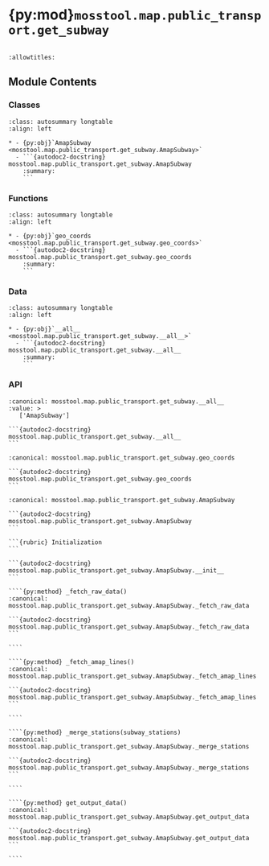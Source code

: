 # {py:mod}`mosstool.map.public_transport.get_subway`

```{py:module} mosstool.map.public_transport.get_subway
```

```{autodoc2-docstring} mosstool.map.public_transport.get_subway
:allowtitles:
```

## Module Contents

### Classes

````{list-table}
:class: autosummary longtable
:align: left

* - {py:obj}`AmapSubway <mosstool.map.public_transport.get_subway.AmapSubway>`
  - ```{autodoc2-docstring} mosstool.map.public_transport.get_subway.AmapSubway
    :summary:
    ```
````

### Functions

````{list-table}
:class: autosummary longtable
:align: left

* - {py:obj}`geo_coords <mosstool.map.public_transport.get_subway.geo_coords>`
  - ```{autodoc2-docstring} mosstool.map.public_transport.get_subway.geo_coords
    :summary:
    ```
````

### Data

````{list-table}
:class: autosummary longtable
:align: left

* - {py:obj}`__all__ <mosstool.map.public_transport.get_subway.__all__>`
  - ```{autodoc2-docstring} mosstool.map.public_transport.get_subway.__all__
    :summary:
    ```
````

### API

````{py:data} __all__
:canonical: mosstool.map.public_transport.get_subway.__all__
:value: >
   ['AmapSubway']

```{autodoc2-docstring} mosstool.map.public_transport.get_subway.__all__
```

````

````{py:function} geo_coords(geo)
:canonical: mosstool.map.public_transport.get_subway.geo_coords

```{autodoc2-docstring} mosstool.map.public_transport.get_subway.geo_coords
```
````

`````{py:class} AmapSubway(city_name_en_us: str, proj_str: str, amap_ak: str)
:canonical: mosstool.map.public_transport.get_subway.AmapSubway

```{autodoc2-docstring} mosstool.map.public_transport.get_subway.AmapSubway
```

```{rubric} Initialization
```

```{autodoc2-docstring} mosstool.map.public_transport.get_subway.AmapSubway.__init__
```

````{py:method} _fetch_raw_data()
:canonical: mosstool.map.public_transport.get_subway.AmapSubway._fetch_raw_data

```{autodoc2-docstring} mosstool.map.public_transport.get_subway.AmapSubway._fetch_raw_data
```

````

````{py:method} _fetch_amap_lines()
:canonical: mosstool.map.public_transport.get_subway.AmapSubway._fetch_amap_lines

```{autodoc2-docstring} mosstool.map.public_transport.get_subway.AmapSubway._fetch_amap_lines
```

````

````{py:method} _merge_stations(subway_stations)
:canonical: mosstool.map.public_transport.get_subway.AmapSubway._merge_stations

```{autodoc2-docstring} mosstool.map.public_transport.get_subway.AmapSubway._merge_stations
```

````

````{py:method} get_output_data()
:canonical: mosstool.map.public_transport.get_subway.AmapSubway.get_output_data

```{autodoc2-docstring} mosstool.map.public_transport.get_subway.AmapSubway.get_output_data
```

````

`````
